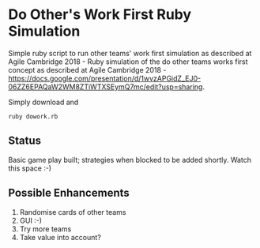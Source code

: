 # Do Other's Work First Ruby Simulation

Simple ruby script to run other teams' work first simulation as described at Agile Cambridge 2018 - Ruby simulation of the do other teams works first concept as described at Agile Cambridge 2018 - https://docs.google.com/presentation/d/1wvzAPGidZ_EJ0-06ZZ6EPAQaW2WM8ZTiWTXSEymQ7mc/edit?usp=sharing. 

Simply download and

```ruby dowork.rb```

## Status

Basic game play built; strategies when blocked to be added shortly. Watch this space :-)

## Possible Enhancements

1) Randomise cards of other teams
2) GUI :-)
3) Try more teams
4) Take value into account?

